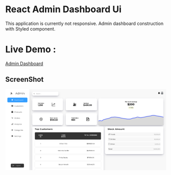 # React Admin Dashboard Ui 

This application is currently not responsive. Admin dashboard construction with Styled component.

# Live Demo :

[Admin Dashboard](https://admn-dashboard.netlify.app/)

## ScreenShot

![github](adminn.png) 
